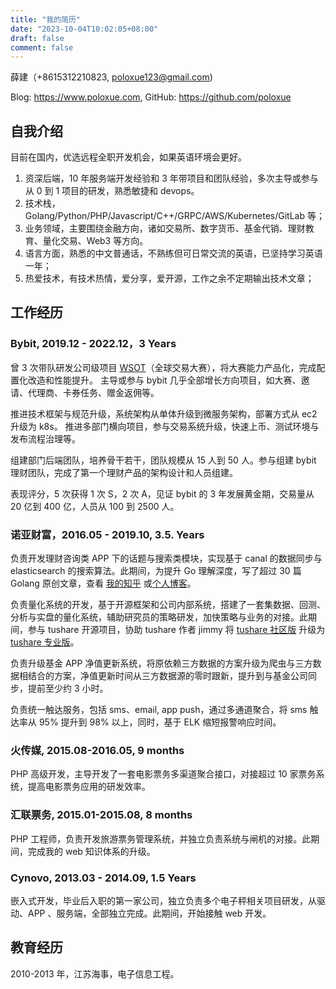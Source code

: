 ```yaml
---
title: "我的简历"
date: "2023-10-04T10:02:05+08:00"
draft: false
comment: false
---
```


薛建（+8615312210823, poloxue123@gmail.com)

Blog: https://www.poloxue.com, GitHub: https://github.com/poloxue

## 自我介绍

目前在国内，优选远程全职开发机会，如果英语环境会更好。

1. 资深后端，10 年服务端开发经验和 3 年带项目和团队经验，多次主导或参与从 0 到 1 项目的研发，熟悉敏捷和 devops。
2. 技术栈，Golang/Python/PHP/Javascript/C++/GRPC/AWS/Kubernetes/GitLab 等；
3. 业务领域，主要围绕金融方向，诸如交易所、数字货币、基金代销、理财教育、量化交易、Web3 等方向。
4. 语言方面，熟悉的中文普通话，不熟练但可日常交流的英语，已坚持学习英语一年；
5. 热爱技术，有技术热情，爱分享，爱开源，工作之余不定期输出技术文章；

## 工作经历

### Bybit, 2019.12 - 2022.12，3 Years


曾 3 次带队研发公司级项目 [WSOT](https://www.bybit.com/wsot2022)（全球交易大赛），将大赛能力产品化，完成配置化改造和性能提升。 主导或参与 bybit 几乎全部增长方向项目，如大赛、邀请、代理商、卡券任务、赠金返佣等。

推进技术框架与规范升级，系统架构从单体升级到微服务架构，部署方式从 ec2 升级为 k8s。 推进多部门横向项目，参与交易系统升级，快速上币、测试环境与发布流程治理等。

组建部门后端团队，培养骨干若干，团队规模从 15 人到 50 人。参与组建 bybit 理财团队，完成了第一个理财产品的架构设计和人员组建。

表现评分，5 次获得 1 次 S，2 次 A，见证 bybit 的 3 年发展黄金期，交易量从 20 亿到 400 亿，人员从 100 到 2500 人。

### 诺亚财富，2016.05 - 2019.10, 3.5. Years

负责开发理财咨询类 APP 下的话题与搜索类模块，实现基于 canal 的数据同步与 elasticsearch 的搜索算法。此期间，为提升 Go 理解深度，写了超过 30 篇 Golang 原创文章，查看 [我的知乎](https://www.zhihu.com/people/xue-jian-27) 或[个人博客](https://www.poloxue.com)。

负责量化系统的开发，基于开源框架和公司内部系统，搭建了一套集数据、回测、分析与实盘的量化系统，辅助研究员的策略研发，加快策略与业务的对接。此期间，参与 tushare 开源项目，协助 tushare 作者 jimmy 将 [tushare 社区版](http://tushare.org) 升级为 [tushare 专业版](https://tushare.pro)。

负责升级基金 APP 净值更新系统，将原依赖三方数据的方案升级为爬虫与三方数据相结合的方案，净值更新时间从三方数据源的零时跟新，提升到与基金公司同步，提前至少约 3 小时。

负责统一触达服务，包括 sms、email, app push，通过多通道聚合，将 sms 触达率从 95% 提升到 98% 以上，同时，基于 ELK 缩短报警响应时间。

### 火传媒, 2015.08-2016.05, 9 months

PHP 高级开发，主导开发了一套电影票务多渠道聚合接口，对接超过 10 家票务系统，提高电影票务应用的研发效率。 

### 汇联票务, 2015.01-2015.08, 8 months

PHP 工程师，负责开发旅游票务管理系统，并独立负责系统与闸机的对接。此期间，完成我的 web 知识体系的升级。

### Cynovo, 2013.03 - 2014.09, 1.5 Years

嵌入式开发，毕业后入职的第一家公司，独立负责多个电子秤相关项目研发，从驱动、APP 、服务端，全部独立完成。此期间，开始接触 web 开发。

## 教育经历

2010-2013 年，江苏海事，电子信息工程。


